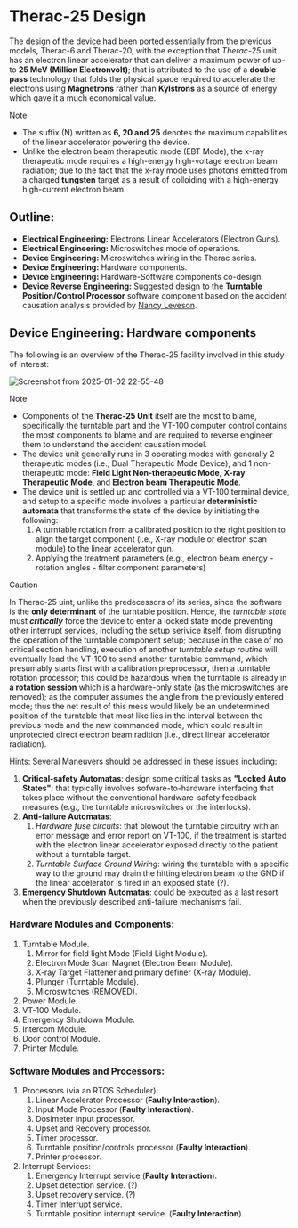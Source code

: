 # Therac-25 Design

The design of the device had been ported essentially from the previous models, Therac-6 and Therac-20, with the exception that _Therac-25_ unit has an electron linear accelerator that can deliver a maximum power of up-to **25 MeV (Million Electronvolt)**; that is attributed to the use of a **double pass** technology that folds the physical space required to accelerate the electrons using **Magnetrons** rather than **Kylstrons** as a source of energy which gave it a much economical value.

> [!NOTE]
>
> * The suffix (N) written as **6, 20 and 25** denotes the maximum capabilities of the linear accelerator powering the device.
> * Unlike the electron beam therapeutic mode (EBT Mode), the x-ray therapeutic mode requires a high-energy high-voltage electron beam radiation;
> due to the fact that the x-ray mode uses photons emitted from a charged **tungsten** target as a result of colloiding with a high-energy high-current electron beam.

## Outline:
* **Electrical Engineering:** Electrons Linear Accelerators (Electron Guns).
* **Electrical Engineering:** Microswitches mode of operations.
* **Device Engineering:** Microswitches wiring in the Therac series.
* **Device Engineering:** Hardware components.
* **Device Engineering:** Hardware-Software components co-design.
* **Device Reverse Engineering:** Suggested design to the **Turntable Position/Control Processor** software component based on the accident causation analysis provided by [Nancy Leveson](https://en.wikipedia.org/wiki/Nancy_Leveson).

## Device Engineering: Hardware components

The following is an overview of the Therac-25 facility involved in this study of interest:

![Screenshot from 2025-01-02 22-55-48](https://github.com/user-attachments/assets/b75d729b-4a08-4912-92b6-0b05146ac12d)

> [!NOTE]
> * Components of the **Therac-25 Unit** itself are the most to blame, specifically the turntable part and the VT-100 computer control contains the most components to blame and are required to reverse engineer them to understand the accident causation model.
> * The device unit generally runs in 3 operating modes with generally 2 therapeutic modes (i.e., Dual Therapeutic Mode Device), and 1 non-therapeutic mode: **Field Light Non-therapeutic Mode**, **X-ray Therapeutic Mode**, and **Electron beam Therapeutic Mode**.
> * The device unit is settled up and controlled via a VT-100 terminal device, and setup to a specific mode involves a particular **deterministic automata** that transforms the state of the device by initiating the following:
>     1) A turntable rotation from a calibrated position to the right position to align the target component (i.e., X-ray module or electron scan module) to the linear accelerator gun.
>     2) Applying the treatment parameters (e.g., electron beam energy - rotation angles - filter component parameters)

> [!CAUTION]
> In Therac-25 uint, unlike the predecessors of its series, since the software is the **only determinant** of the turntable position. Hence, the _turntable state_ must **_critically_** force the device to enter a locked state mode preventing other interrupt services, including the setup serivice itself, from disrupting the operation of the turntable component setup; because in the case of no critical section handling, execution of another _turntable setup routine_ will eventually lead the VT-100 to send another turntable command, which presumably starts first with a calibration preprocessor, then a turntable rotation processor; this could be hazardous when the turntable is already in **a rotation session** which is a hardware-only state (as the microswitches are removed); as the computer assumes the angle from the previously entered mode; thus the net result of this mess would likely be an undetermined position of the turntable that most like lies in the interval between the previous mode and the new commanded mode, which could result in unprotected direct electron beam radition (i.e., direct linear accelerator radiation).
>
> Hints: Several Maneuvers should be addressed in these issues including:
> 1) **Critical-safety Automatas**: design some critical tasks as **"Locked Auto States"**; that typically involves sofware-to-hardware interfacing that takes place without the conventional hardware-safety feedback measures (e.g., the turntable microswitches or the interlocks).
> 2) **Anti-failure Automatas**:
>       1) _Hardware fuse circuits_: that blowout the turntable circuitry with an error message and error report on VT-100, if the treatment is started with the electron linear accelerator exposed directly to the patient without a turntable target.
>       2) _Turntable Surface Ground Wiring_: wiring the turntable with a specific way to the ground may drain the hitting electron beam to the GND if the linear accelerator is fired in an exposed state (?).
> 4) **Emergency Shutdown Automatas**: could be executed as a last resort when the previously described anti-failure mechanisms fail. 

### Hardware Modules and Components:
1) Turntable Module.
    1) Mirror for field light Mode (Field Light Module).
    2) Electron Mode Scan Magnet (Electron Beam Module).
    3) X-ray Target Flattener and primary definer (X-ray Module).
    4) Plunger (Turntable Module).
    5) Microswitches (REMOVED).   
6) Power Module.
7) VT-100 Module.
8) Emergency Shutdown Module.
9) Intercom Module.
10) Door control Module.
11) Printer Module.

### Software Modules and Processors:
1) Processors (via an RTOS Scheduler):
    1) Linear Accelerator Processor (**Faulty Interaction**).
    2) Input Mode Processor (**Faulty Interaction**).
    3) Dosimeter input processor.
    4) Upset and Recovery processor.
    5) Timer processor.
    6) Turntable position/controls processor (**Faulty Interaction**).
    7) Printer processor.
2) Interrupt Services:
    1) Emergency Interrupt service (**Faulty Interaction**).
    2) Upset detection service. (?)
    3) Upset recovery service. (?)
    4) Timer Interrupt service.
    5) Turntable position interrupt service. (**Faulty Interaction**).

